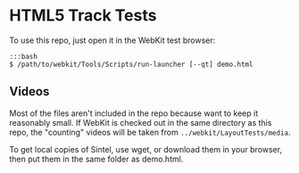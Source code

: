 # HTML5 Track Tests

To use this repo, just open it in the WebKit test browser:

    :::bash
    $ /path/to/webkit/Tools/Scripts/run-launcher [--qt] demo.html

## Videos

Most of the files aren't included in the repo because want to keep it
reasonably small. If WebKit is checked out in the same directory as this
repo, the "counting" videos will be taken from `../webkit/LayoutTests/media`.

To get local copies of Sintel, use wget, or download them in your browser, then
put them in the same folder as demo.html.
